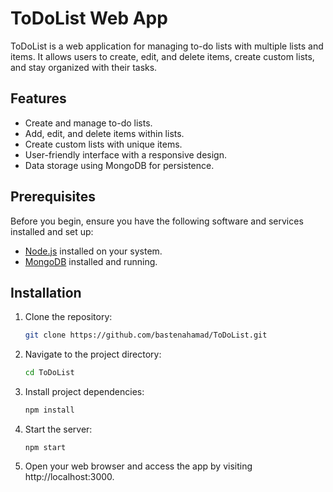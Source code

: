 # ToDoList Web App

ToDoList is a web application for managing to-do lists with multiple lists and items. It allows users to create, edit, and delete items, create custom lists, and stay organized with their tasks.

## Features

- Create and manage to-do lists.
- Add, edit, and delete items within lists.
- Create custom lists with unique items.
- User-friendly interface with a responsive design.
- Data storage using MongoDB for persistence.

## Prerequisites

Before you begin, ensure you have the following software and services installed and set up:

- [Node.js](https://nodejs.org/) installed on your system.
- [MongoDB](https://www.mongodb.com/) installed and running.

## Installation

1. Clone the repository:
   ```bash
   git clone https://github.com/bastenahamad/ToDoList.git
2. Navigate to the project directory:
   ```bash
   cd ToDoList
3. Install project dependencies:
   ```bash
   npm install
4. Start the server:
   ```
   npm start
5. Open your web browser and access the app by visiting http://localhost:3000.
